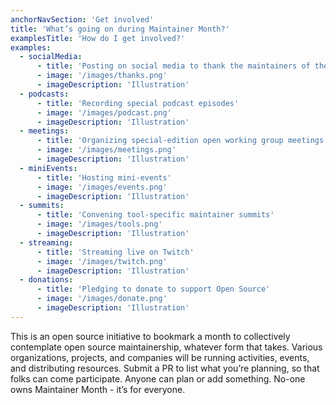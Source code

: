 ```yaml
---
anchorNavSection: 'Get involved'
title: 'What’s going on during Maintainer Month?'
examplesTitle: 'How do I get involved?'
examples:
  - socialMedia:
      - title: 'Posting on social media to thank the maintainers of their favorite open source projects'
      - image: '/images/thanks.png'
      - imageDescription: 'Illustration'
  - podcasts:
      - title: 'Recording special podcast episodes'
      - image: '/images/podcast.png'
      - imageDescription: 'Illustration'
  - meetings:
      - title: 'Organizing special-edition open working group meetings'
      - image: '/images/meetings.png'
      - imageDescription: 'Illustration'
  - miniEvents:
      - title: 'Hosting mini-events'
      - image: '/images/events.png'
      - imageDescription: 'Illustration'
  - summits:
      - title: 'Convening tool-specific maintainer summits'
      - image: '/images/tools.png'
      - imageDescription: 'Illustration'
  - streaming:
      - title: 'Streaming live on Twitch'
      - image: '/images/twitch.png'
      - imageDescription: 'Illustration'
  - donations:
      - title: 'Pledging to donate to support Open Source'
      - image: '/images/donate.png'
      - imageDescription: 'Illustration'
---
```


This is an open source initiative to bookmark a month to collectively contemplate open source maintainership, whatever form that takes. Various organizations, projects, and companies will be running activities, events, and distributing resources. Submit a PR to list what you’re planning, so that folks can come participate. Anyone can plan or add something. No-one owns Maintainer Month - it’s for everyone.
